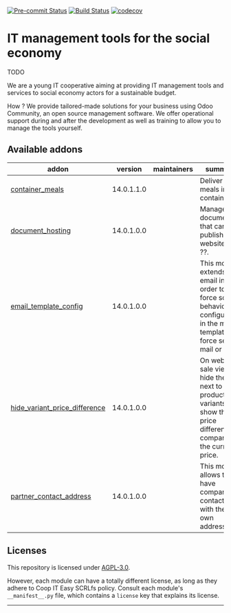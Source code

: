 
<!-- /!\ Non OCA Context : Set here the badge of your runbot / runboat instance. -->
[![Pre-commit Status](https://github.com/coopiteasy/addons/actions/workflows/pre-commit.yml/badge.svg?branch=14.0)](https://github.com/coopiteasy/addons/actions/workflows/pre-commit.yml?query=branch%3A14.0)
[![Build Status](https://github.com/coopiteasy/addons/actions/workflows/test.yml/badge.svg?branch=14.0)](https://github.com/coopiteasy/addons/actions/workflows/test.yml?query=branch%3A14.0)
[![codecov](https://codecov.io/gh/coopiteasy/addons/branch/14.0/graph/badge.svg)](https://codecov.io/gh/coopiteasy/addons)
<!-- /!\ Non OCA Context : Set here the badge of your translation instance. -->

<!-- /!\ do not modify above this line -->

# IT management tools for the social economy

TODO

We are a young IT cooperative aiming at providing IT management tools and services to social economy actors for a sustainable budget.

How ? We provide tailored-made solutions for your business using Odoo Community, an open source management software. We offer operational support during and after the development as well as training to allow you to manage the tools yourself.

<!-- /!\ do not modify below this line -->

<!-- prettier-ignore-start -->

[//]: # (addons)

Available addons
----------------
addon | version | maintainers | summary
--- | --- | --- | ---
[container_meals](container_meals/) | 14.0.1.1.0 |  | Deliver meals in containers.
[document_hosting](document_hosting/) | 14.0.1.0.0 |  | Manage documents that can be published on website with ??.
[email_template_config](email_template_config/) | 14.0.1.0.0 |  | This module extends the email in order to force some behaviours configured in the mail template(e.g. force send mail or not).
[hide_variant_price_difference](hide_variant_price_difference/) | 14.0.1.0.0 |  | On website sale views, hide the tags next to product variants that show the price difference compared to the current price.
[partner_contact_address](partner_contact_address/) | 14.0.1.0.0 |  | This module allows to have company contacts with their own address.

[//]: # (end addons)

<!-- prettier-ignore-end -->

## Licenses

This repository is licensed under [AGPL-3.0](LICENSE).

However, each module can have a totally different license, as long as they adhere to Coop IT Easy SCRLfs
policy. Consult each module's `__manifest__.py` file, which contains a `license` key
that explains its license.

----
<!-- /!\ Non OCA Context : Set here the full description of your organization. -->
